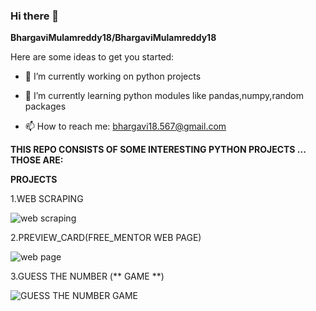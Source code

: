 ### Hi there 👋

**BhargaviMulamreddy18/BhargaviMulamreddy18** 

Here are some ideas to get you started:

- 🔭 I’m currently working on python projects

- 🌱 I’m currently learning python modules like pandas,numpy,random packages

- 📫 How to reach me: bhargavi18.567@gmail.com

**THIS REPO CONSISTS OF SOME INTERESTING PYTHON PROJECTS ... THOSE ARE:**

**PROJECTS**

  1.WEB SCRAPING
  
  ![web scraping](https://images.pexels.com/photos/326503/pexels-photo-326503.jpeg?auto=compress&cs=tinysrgb&dpr=1&w=500)
  
  2.PREVIEW_CARD(FREE_MENTOR WEB PAGE)
  
  ![web page](https://images.pexels.com/photos/270632/pexels-photo-270632.jpeg?auto=compress&cs=tinysrgb&dpr=1&w=500)
  
  3.GUESS THE NUMBER (** GAME **)
  
  ![GUESS THE NUMBER GAME](https://images.pexels.com/photos/8090246/pexels-photo-8090246.jpeg?auto=compress&cs=tinysrgb&dpr=1&w=500)
  
